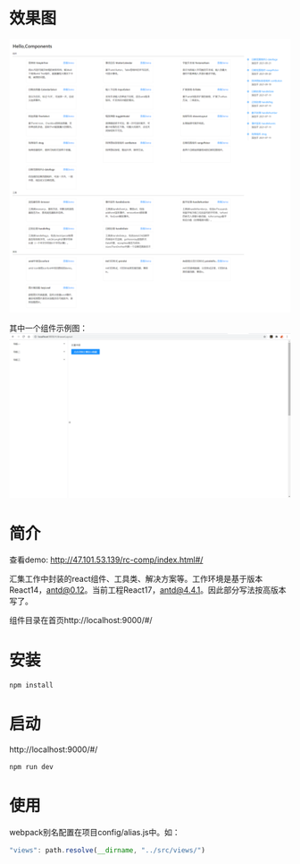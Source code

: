 
# 效果图

<img src="./static/README.png" />

其中一个组件示例图：
<img src="./static/README2.png" />

# 简介

查看demo: http://47.101.53.139/rc-comp/index.html#/

汇集工作中封装的react组件、工具类、解决方案等。工作环境是基于版本React14，antd@0.12。当前工程React17，antd@4.4.1。因此部分写法按高版本写了。

组件目录在首页http://localhost:9000/#/

# 安装

```bash
npm install
```

# 启动

http://localhost:9000/#/

```bash
npm run dev
```

# 使用

webpack别名配置在项目config/alias.js中。如：

```js
"views": path.resolve(__dirname, "../src/views/")
```